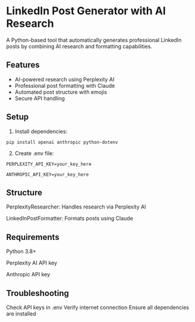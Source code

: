 # LinkedIn Post Generator with AI Research

A Python-based tool that automatically generates professional LinkedIn posts by combining AI research and formatting capabilities.

## Features
- AI-powered research using Perplexity AI
- Professional post formatting with Claude
- Automated post structure with emojis
- Secure API handling

## Setup

1. Install dependencies:

`pip install openai anthropic python-dotenv`

2. Create .env file:

`PERPLEXITY_API_KEY=your_key_here`

`ANTHROPIC_API_KEY=your_key_here`

## Structure

PerplexityResearcher: Handles research via Perplexity AI

LinkedInPostFormatter: Formats posts using Claude

## Requirements

Python 3.8+

Perplexity AI API key

Anthropic API key

## Troubleshooting

Check API keys in .env
Verify internet connection
Ensure all dependencies are installed
